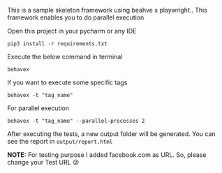 This is a sample skeleton framework using beahve x playwright..
This framework enables you to do parallel execution

Open this project in your pycharm or any IDE
```
pip3 install -r requirements.txt
```

Execute the below command in terminal

```
behavex
```
If you want to execute some specific tags
```
behavex -t "tag_name"
```

For parallel execution 
```
behavex -t "tag_name" --parallel-processes 2
```
After executing the tests, a new output folder will be generated. You can see the report in `output/report.html`

**NOTE:** For testing purpose I added facebook.com as URL. So, please change your Test URL 😜
